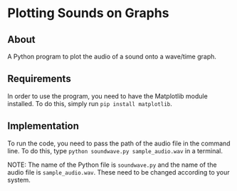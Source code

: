 # Plotting Sounds on Graphs

## About

A Python program to plot the audio of a sound onto a wave/time graph.

## Requirements

In order to use the program, you need to have the Matplotlib module installed. To do this, simply run `pip install matplotlib`.

## Implementation

To run the code, you need to pass the path of the audio file in the command line. To do this, type `python soundwave.py sample_audio.wav` in a terminal. 

NOTE: The name of the Python file is `soundwave.py` and the name of the audio file is `sample_audio.wav`. These need to be changed according to your system.
